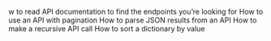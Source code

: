 
w to read API documentation to find the endpoints you’re looking for
How to use an API with pagination
How to parse JSON results from an API
How to make a recursive API call
How to sort a dictionary by value

